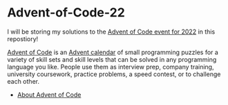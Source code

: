 # Advent-of-Code-22
I will be storing my solutions to the [Advent of Code event for 2022](https://adventofcode.com/2022) in this repostiory! 

[Advent of Code](https://adventofcode.com/) is an [Advent calendar](https://en.wikipedia.org/wiki/Advent_calendar) of small programming puzzles for a variety of skill sets and skill levels that can be solved in any programming language you like. People use them as interview prep, company training, university coursework, practice problems, a speed contest, or to challenge each other.

- [About Advent of Code](https://adventofcode.com/2022/about)
